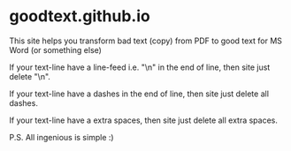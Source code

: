 # goodtext.github.io
This site helps you transform bad text (copy) from PDF to good text for MS Word (or something else)

If your text-line have a line-feed i.e. "\n" in the end of line, then site just delete "\n".

If your text-line have a dashes in the end of line, then site just delete all dashes.

If your text-line have a extra spaces, then site just delete all extra spaces.

P.S. All ingenious is simple :)
